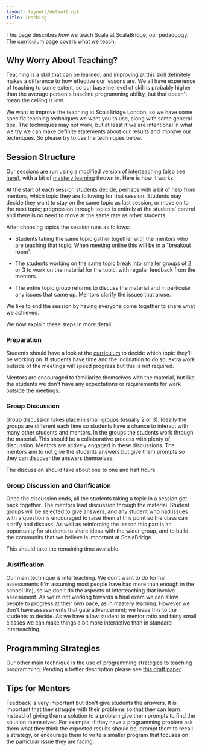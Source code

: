```yaml
---
layout: layouts/default.njk
title: Teaching
---
```


This page describes *how* we teach Scala at ScalaBridge; our pedadgogy. The [curriculum](/curriculum) page covers what we teach.


## Why Worry About Teaching?

Teaching is a skill that can be learned, and improving at this skill definitely makes a difference to how effective our lessons are. We all have experience of teaching to some extent, so our baseline level of skill is probably higher than the average person's baseline programming ability, but that doesn't mean the ceiling is low.

We want to improve the teaching at ScalaBridge London, so we have some specific teaching techniques we want you to use, along with some general tips. The techniques may not work, but at least if we are intentional in what we try we can make definite statements about our results and improve our techniques. So please try to use the techniques below.


## Session Structure

Our sessions are run using a modified version of [interteaching][interteaching] (also see [here][interteaching-paper]), with a bit of [mastery learning][mastery-learning] thrown in. Here is how it works.

At the start of each session students decide, perhaps with a bit of help from mentors, which topic they are following for that session. Students may decide they want to stay on the same topic as last session, or move on to the next topic; progression through topics is entirely at the students' control and there is no need to move at the same rate as other students.

After choosing topics the session runs as follows:

* Students taking the same topic gather together with the mentors who are teaching that topic. When meeting online this will be in a "breakout room".

* The students working on the same topic break into smaller groups of 2 or 3 to work on the material for the topic, with regular feedback from the mentors.

* The entire topic group reforms to discuss the material and in particular any issues that came up. Mentors clarify the issues that arose.

We like to end the session by having everyone come together to share what we achieved.

We now explain these steps in more detail.


### Preparation

Students should have a look at the [curriculum](/curriculum) to decide which topic they'll be working on. If students have time and the inclination to do so, extra work outside of the meetings will speed progress but this is not required.

Mentors are encouraged to familiarize themselves with the material, but like the students we don't have any expectations or requirements for work outside the meetings.


### Group Discussion

Group discussion takes place in small groups (usually 2 or 3). Ideally the groups are different each time so students have a chance to interact with many other students and mentors. In the groups the students work through the material. This should be a collaborative process with plenty of discussion. Mentors are actively engaged in these discussions. The mentors aim to not give the students answers but give them prompts so they can discover the answers themselves.

The discussion should take about one to one and half hours.


### Group Discussion and Clarification 

Once the discussion ends, all the students taking a topic in a session get back together. The mentors lead discussion through the material. Student groups will be selected to give answers, and any student who had issues with a question is encouraged to raise them at this point so the class can clarify and discuss. As well as reinforcing the lesson this part is an opportunity for students to share ideas with the wider group, and to build the community that we believe is important at ScalaBridge.

This should take the remaining time available.


### Justification

Our main technique is interteaching. We don't want to do formal assessments (I'm assuming most people have had more than enough in the school life), so we don't do the aspects of interteaching that involve assessment. As we're not working towards a final exam we can allow people to progress at their own pace, as in mastery learning. However we don't have assessments that gate advancement; we leave this to the students to decide. As we have a low student to mentor ratio and fairly small classes we can make things a bit more interactive than in standard interteaching.


## Programming Strategies

Our other main technique is the use of programming strategies to teaching programming. Pending a better description please see [this draft paper][denotational-strategies]


## Tips for Mentors

Feedback is very important but don't give students the answers. It is important that they struggle with their problems so that they can learn. Instead of giving them a solution to a problem give them prompts to find the solution themselves. For example, if they have a programming problem ask them what they think the expected results should be, prompt them to recall a strategy, or encourage them to write a smaller program that focuses on the particular issue they are facing.

[interteaching]: https://www.psychologicalscience.org/observer/interteaching-ten-tips-for-effective-implementation 
[interteaching-paper]: https://files.eric.ed.gov/fulltext/EJ1043034.pdf
[mastery-learning]: https://en.wikipedia.org/wiki/Mastery_learning
[denotational-strategies]: /data/denotational-strategies.pdf
